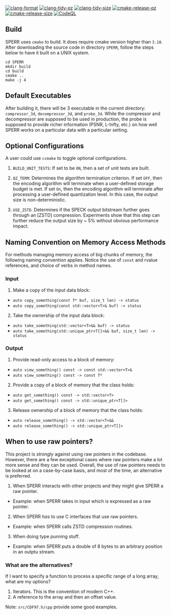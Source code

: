 [![clang-format](https://github.com/shaomeng/SPECK2020/actions/workflows/clang-format.yml/badge.svg)](https://github.com/shaomeng/SPECK2020/actions/workflows/clang-format.yml)
[![clang-tidy-qz](https://github.com/shaomeng/SPECK2020/actions/workflows/clang-tidy-qz.yml/badge.svg)](https://github.com/shaomeng/SPECK2020/actions/workflows/clang-tidy-qz.yml)
[![clang-tidy-size](https://github.com/shaomeng/SPECK2020/actions/workflows/clang-tidy-size.yml/badge.svg)](https://github.com/shaomeng/SPECK2020/actions/workflows/clang-tidy-size.yml)
[![cmake-release-qz](https://github.com/shaomeng/SPECK2020/actions/workflows/cmake-release-qz.yml/badge.svg)](https://github.com/shaomeng/SPECK2020/actions/workflows/cmake-release-qz.yml)
[![cmake-release-size](https://github.com/shaomeng/SPECK2020/actions/workflows/cmake-release-size.yml/badge.svg)](https://github.com/shaomeng/SPECK2020/actions/workflows/cmake-release-size.yml)
[![CodeQL](https://github.com/shaomeng/SPERR/actions/workflows/codeql-analysis.yml/badge.svg?branch=main)](https://github.com/shaomeng/SPERR/actions/workflows/codeql-analysis.yml)

## Build
SPERR uses `cmake` to build. It does require cmake version higher than `3.10`.
After downloading the source code in directory `SPERR`, follow the steps below
to have it built on a UNIX system.

```
cd SPERR
mkdir build
cd build
cmake ..
make -j 4
```

## Default Executables
After building it, there will be 3 executable in the current directory:
`compressor_3d`, `decompressor_3d`, and `probe_3d`.
While the compressor and decompressor are supposed to be used in production,
the probe is supposed to provide richer information (PSNR, L-Infty, etc.) 
on how well SPERR works on a particular data with a particular setting. 

## Optional Configurations
A user could use `ccmake` to toggle optional configurations.
1. `BUILD_UNIT_TESTS`: If set to be `ON`, then a set of unit tests are built.

2. `QZ_TERM`: Determines the algorithm termination criterion. If set `OFF`, then
the encoding algorithm will terminate when a user-defined storage budget is met.
If set `On`, then the encoding algorithm will terminate after processing a user-defined 
quantization level. In this case, the output size is non-deterministic.

3. `USE_ZSTD`. Determines if the SPECK output bitstream further goes through an [ZSTD] compression.
Experiments show that this step can further reduce the output size by ~ 5% without obvious
performance impact.

## Naming Convention on Memory Access Methods
For methods managing memory access of big chunks of memory, the following naming convention applies.
Notice the use of `const` and rvalue references, and choice of verbs in method names.
### Input
1. Make a copy of the input data block: 
- `auto copy_something(const T* buf, size_t len) -> status`
- `auto copy_something(const std::vector<T>& buf) -> status`
2. Take the ownership of the input data block:
- `auto take_something(std::vector<T>&& buf) -> status`
- `auto take_something(std::unique_ptr<T[]>&& buf, size_t len) -> status`

### Output
1. Provide read-only access to a block of memory:
- `auto view_something() const -> const std::vector<T>&`
- `auto view_something() const -> const T*`
2. Provide a copy of a block of memory that the class holds:
- `auto get_something() const -> std::vector<T>`
- `auto get_something() const -> std::unique_ptr<T[]>`
3. Release ownership of a block of memory that the class holds:
- `auto release_something() -> std::vector<T>&&`
- `auto release_something() -> std::unique_ptr<T[]>`

## When to use raw pointers?
This project is *strongly* against using raw pointers in the codebase. 
However, there are a few exceptional cases where raw pointers make a lot more
sense and they can be used. Overall, the use of raw pointers needs to be looked
at on a case-by-case basis, and most of the time, an alternative is preferred.
1. When SPERR interacts with other projects and they might give SPERR a raw pointer.
- Example: when SPERR takes in input which is expressed as a raw pointer.
2. When SPERR *has* to use C interfaces that use raw pointers.
- Example: when SPERR calls ZSTD compression routines.
3. When doing type punning stuff.
- Example: when SPERR puts a double of 8 bytes to an arbitrary position in an outptu stream.

### What are the alternatives?
If I want to specify a function to process a specific range of a long array, what are
my options?
1. Iterators. This is the convention of modern C++.
2. A reference to the array and then an offset value.

Note: `src/CDF97.h/cpp` provide some good examples.
